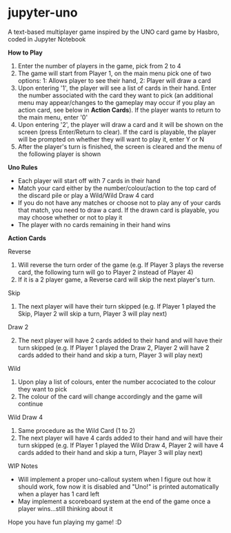 # jupyter-uno
A text-based multiplayer game inspired by the UNO card game by Hasbro, coded in Jupyter Notebook

**How to Play**
1. Enter the number of players in the game, pick from 2 to 4
2. The game will start from Player 1, on the main menu pick one of two options:
   1: Allows player to see their hand, 
   2: Player will draw a card
3. Upon entering '1', the player will see a list of cards in their hand. Enter the number associated with the card they want to pick (an additional menu may appear/changes to the gameplay may occur if you play an action card, see below in **Action Cards**). If the player wants to return to the main menu, enter '0'
4. Upon entering '2', the player will draw a card and it will be shown on the screen (press Enter/Return to clear). If the card is playable, the player will be prompted on whether they will want to play it, enter Y or N
5. After the player's turn is finished, the screen is cleared and the menu of the following player is shown

**Uno Rules**
- Each player will start off with 7 cards in their hand
- Match your card either by the number/colour/action to the top card of the discard pile or play a Wild/Wild Draw 4 card
- If you do not have any matches or choose not to play any of your cards that match, you need to draw a card. If the drawn card is playable, you may choose whether or not to play it
- The player with no cards remaining in their hand wins

**Action Cards**

Reverse

1. Will reverse the turn order of the game (e.g. If Player 3 plays the reverse card, the following turn will go to Player 2 instead of Player 4)
2. If it is a 2 player game, a Reverse card will skip the next player's turn. 

Skip

1. The next player will have their turn skipped (e.g. If Player 1 played the Skip, Player 2 will skip a turn, Player 3 will play next)

Draw 2

2. The next player will have 2 cards added to their hand and will have their turn skipped (e.g. If Player 1 played the Draw 2, Player 2 will have 2 cards added to their hand and skip a turn, Player 3 will play next)

Wild

1. Upon play a list of colours, enter the number accociated to the colour they want to pick
2. The colour of the card will change accordingly and the game will continue

Wild Draw 4

1. Same procedure as the Wild Card (1 to 2)
2. The next player will have 4 cards added to their hand and will have their turn skipped (e.g. If Player 1 played the Wild Draw 4, Player 2 will have 4 cards added to their hand and skip a turn, Player 3 will play next)

WIP Notes
- Will implement a proper uno-callout system when I figure out how it should work, fow now it is disabled and "Uno!" is printed automatically when a player has 1 card left
- May implement a scoreboard system at the end of the game once a player wins...still thinking about it

Hope you have fun playing my game! :D

